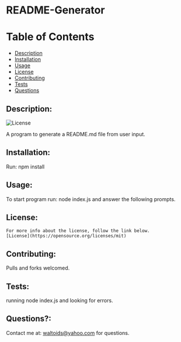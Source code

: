 
# README-Generator

# Table of Contents
- [Description](#description)
- [Installation](#installation)
- [Usage](#usage)
- [License](#license)
- [Contributing](#contributing)
- [Tests](#tests)
- [Questions](#questions)

## Description:
![License](https://img.shields.io/badge/License-mit-brightgreen.svg)

A program to generate a README.md file from user input.

## Installation:
Run: npm install

## Usage:
To start program run: node index.js and answer the following prompts.

## License:

    For more info about the license, follow the link below.
    [License](https://opensource.org/licenses/mit)

## Contributing:
Pulls and forks welcomed.

## Tests:
running node index.js and looking for errors.

## Questions?:

   Contact me at: waltoids@yahoo.com for questions.


